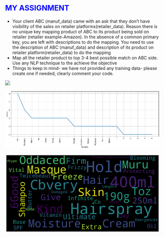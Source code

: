 # <font color="blue" size=+2.5><b> MY ASSIGNMENT </b></font>


* Your client ABC (manuf_data) came with an ask that they don’t have visibility of the sales on retailer platforms(retailer_data). Reason there is no unique key mapping       product of ABC to its product being sold on retailer (retailer example-Amazon). In the absence of a common primary key, you are left with descriptions to do the mapping. You need to use the description of ABC (manuf_data) and description of its product on retailer platform(retailer_data) to do the mapping
* Map all the retailer product to top 3-4 best possible match on ABC side. Use any NLP technique to the achieve the objective
* Things to keep in mind- we have not provided any training data- please create one if needed, clearly comment your code.

![](https://www.kdnuggets.com/wp-content/uploads/learning-word-representations.jpg)

![ ](https://github.com/aaroha33/My-Assignments/blob/main/Image/mnf_tfidf.png)

![](https://github.com/aaroha33/My-Assignments/blob/main/Image/retail_wordcloud.png)

